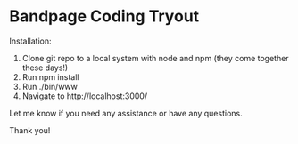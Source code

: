 Bandpage Coding Tryout
========

Installation:

1. Clone git repo to a local system with node and npm (they come together these days!)
2. Run npm install
3. Run ./bin/www
4. Navigate to http://localhost:3000/

Let me know if you need any assistance or have any questions.

Thank you!
